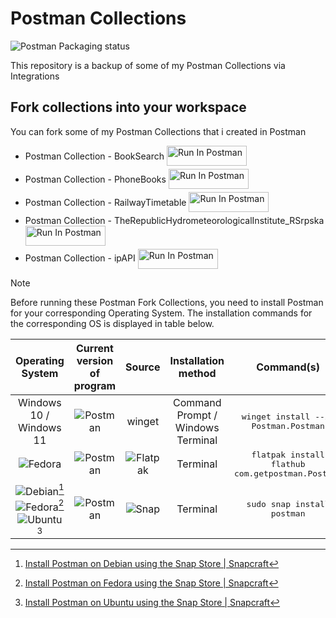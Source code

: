 # Postman Collections

<img src="https://repology.org/badge/vertical-allrepos/postman.svg?columns=5&exclude_unsupported=1&exclude_sources=modules,site&minversion=9.4" alt="Postman Packaging status">

This repository is a backup of some of my Postman Collections via Integrations

## Fork collections into your workspace

You can fork some of my Postman Collections that i created in Postman

* Postman Collection - BookSearch [<img src="https://run.pstmn.io/button.svg" alt="Run In Postman" style="width: 128px; height: 32px; vertical-align: middle; padding-bottom: 5px;">](https://god.gw.postman.com/run-collection/30511029-9816248a-3efa-42fa-992e-92964ce588d0?action=collection%2Ffork&source=rip_markdown&collection-url=entityId%3D30511029-9816248a-3efa-42fa-992e-92964ce588d0%26entityType%3Dcollection%26workspaceId%3D0d1b2523-2160-4e28-b509-88a3c5a97273)
* Postman Collection - PhoneBooks [<img src="https://run.pstmn.io/button.svg" alt="Run In Postman" style="width: 128px; height: 32px; vertical-align: middle; padding-bottom: 5px;">](https://god.gw.postman.com/run-collection/31203128-107bf03c-50ea-4b07-9a35-646bc23a285a?action=collection%2Ffork&source=rip_markdown&collection-url=entityId%3D31203128-107bf03c-50ea-4b07-9a35-646bc23a285a%26entityType%3Dcollection%26workspaceId%3D0d1b2523-2160-4e28-b509-88a3c5a97273)
* Postman Collection - RailwayTimetable [<img src="https://run.pstmn.io/button.svg" alt="Run In Postman" style="width: 128px; height: 32px; vertical-align: middle; padding-bottom: 5px;">](https://god.gw.postman.com/run-collection/31203128-0e23d46d-f136-4abc-92a9-853a6c4c5790?action=collection%2Ffork&source=rip_markdown&collection-url=entityId%3D31203128-0e23d46d-f136-4abc-92a9-853a6c4c5790%26entityType%3Dcollection%26workspaceId%3D0d1b2523-2160-4e28-b509-88a3c5a97273)
* Postman Collection - TheRepublicHydrometeorologicalInstitute_RSrpska [<img src="https://run.pstmn.io/button.svg" alt="Run In Postman" style="width: 128px; height: 32px; vertical-align: middle; padding-bottom: 5px;">](https://app.getpostman.com/run-collection/31203128-58933718-a492-4fe5-936b-d15f1e9ff950?action=collection%2Ffork&source=rip_markdown&collection-url=entityId%3D31203128-58933718-a492-4fe5-936b-d15f1e9ff950%26entityType%3Dcollection%26workspaceId%3D0d1b2523-2160-4e28-b509-88a3c5a97273)
* Postman Collection - ipAPI [<img src="https://run.pstmn.io/button.svg" alt="Run In Postman" style="width: 128px; height: 32px; vertical-align: middle;">](https://god.gw.postman.com/run-collection/31203128-9ccd02bd-8e9a-43c5-9d18-6c5e86d7aa9a?action=collection%2Ffork&source=rip_markdown&collection-url=entityId%3D31203128-9ccd02bd-8e9a-43c5-9d18-6c5e86d7aa9a%26entityType%3Dcollection%26workspaceId%3D0d1b2523-2160-4e28-b509-88a3c5a97273)

> [!NOTE]
> Before running these Postman Fork Collections, you need to install Postman for your corresponding Operating System. The installation commands for the corresponding OS is displayed in table below.

| Operating System | Current version of program | Source | Installation method | Command(s) |
|:----------------:|:--------------------------:|:------:|:-------------------:|:----------:|
|Windows 10 / Windows 11|<img src="https://img.shields.io/winget/v/Postman.Postman?logo=postman&logoColor=white&logoSize=auto&label=Postman&color=ff6c37" alt="Postman" style="vertical-align: middle;">|winget|Command Prompt / Windows Terminal|<kbd>winget install --id Postman.Postman</kbd>|
|<img src="https://img.shields.io/badge/Fedora-51a2da?&logo=fedora&logoColor=white&logoSize=auto" alt="Fedora" style="vertical-align: middle;">|<img src="https://img.shields.io/flathub/v/com.getpostman.Postman?logo=postman&logoColor=white&logoSize=auto&label=Postman&color=ff6c37" alt="Postman" style="vertical-align: middle;">|<img src="https://img.shields.io/badge/Flatpak-4a90d9?&logo=flatpak&logoColor=white&logoSize=auto" alt="Flatpak" style="vertical-align: middle;">|Terminal|<kbd>flatpak install flathub com.getpostman.Postman</kbd>|
|<img src="https://img.shields.io/badge/Debian-a81d33?&logo=debian&logoColor=white&logoSize=auto" alt="Debian" style="vertical-align: middle;">[^1]<br><img src="https://img.shields.io/badge/Fedora-51a2da?&logo=fedora&logoColor=white&logoSize=auto" alt="Fedora" style="vertical-align: middle;">[^2]<br><img src="https://img.shields.io/badge/Ubuntu-e95420?&logo=ubuntu&logoColor=white&logoSize=auto" alt="Ubuntu" style="vertical-align: middle;">[^3]|<img src="https://img.shields.io/snapcraft/v/postman/latest/stable?logo=postman&logoColor=white&logoSize=auto&label=Postman&color=ff6c37" alt="Postman" style="vertical-align: middle;"><!--<br><img src="https://img.shields.io/snapcraft/last-update/postman/latest/stable?logo=postman&logoColor=white&logoSize=auto&label=Last Update&color=ff6c37" alt="Postman Last Update" style="vertical-align: middle;">-->|<img src="https://img.shields.io/badge/Snap-82bea0?&logo=snapcraft&logoColor=white&logoSize=auto" alt="Snap" style="vertical-align: middle;">|Terminal|<kbd>sudo snap install postman</kbd>|

[^1]:[Install Postman on Debian using the Snap Store | Snapcraft](https://snapcraft.io/install/postman/debian)
[^2]:[Install Postman on Fedora using the Snap Store | Snapcraft](https://snapcraft.io/install/postman/fedora)
[^3]:[Install Postman on Ubuntu using the Snap Store | Snapcraft](https://snapcraft.io/install/postman/ubuntu)